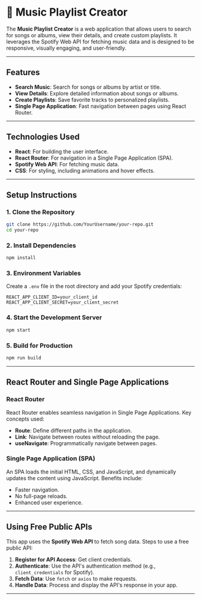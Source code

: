 # 🎵 Music Playlist Creator

The **Music Playlist Creator** is a web application that allows users to search for songs or albums, view their details, and create custom playlists. It leverages the Spotify Web API for fetching music data and is designed to be responsive, visually engaging, and user-friendly.

---

## **Features**

- **Search Music**: Search for songs or albums by artist or title.
- **View Details**: Explore detailed information about songs or albums.
- **Create Playlists**: Save favorite tracks to personalized playlists.
- **Single Page Application**: Fast navigation between pages using React Router.

---

## **Technologies Used**

- **React**: For building the user interface.
- **React Router**: For navigation in a Single Page Application (SPA).
- **Spotify Web API**: For fetching music data.
- **CSS**: For styling, including animations and hover effects.

---

## **Setup Instructions**

### 1. **Clone the Repository**

```bash
git clone https://github.com/YourUsername/your-repo.git
cd your-repo
```

### 2. **Install Dependencies**

```bash
npm install
```

### 3. **Environment Variables**

Create a `.env` file in the root directory and add your Spotify credentials:

```
REACT_APP_CLIENT_ID=your_client_id
REACT_APP_CLIENT_SECRET=your_client_secret
```

### 4. **Start the Development Server**

```bash
npm start
```

### 5. **Build for Production**

```bash
npm run build
```

---

## **React Router and Single Page Applications**

### **React Router**

React Router enables seamless navigation in Single Page Applications. Key concepts used:

- **Route**: Define different paths in the application.
- **Link**: Navigate between routes without reloading the page.
- **useNavigate**: Programmatically navigate between pages.

### **Single Page Application (SPA)**

An SPA loads the initial HTML, CSS, and JavaScript, and dynamically updates the content using JavaScript. Benefits include:

- Faster navigation.
- No full-page reloads.
- Enhanced user experience.

---

## **Using Free Public APIs**

This app uses the **Spotify Web API** to fetch song data. Steps to use a free public API:

1. **Register for API Access**: Get client credentials.
2. **Authenticate**: Use the API's authentication method (e.g., `client_credentials` for Spotify).
3. **Fetch Data**: Use `fetch` or `axios` to make requests.
4. **Handle Data**: Process and display the API's response in your app.

---
